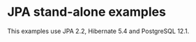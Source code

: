 JPA stand-alone examples
============
This examples use JPA 2.2, Hibernate 5.4 and PostgreSQL 12.1.
